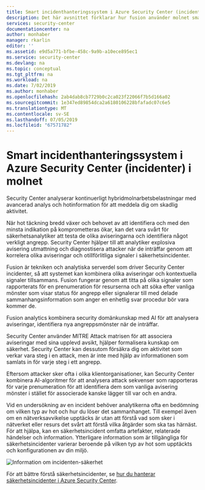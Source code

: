 ```yaml
---
title: Smart incidenthanteringssystem i Azure Security Center (incidenter) i molnet | Microsoft Docs
description: Det här avsnittet förklarar hur fusion använder molnet smart incidenthanteringssystem att generera incidenter finns i Azure Security Center.
services: security-center
documentationcenter: na
author: monhaber
manager: rkarlin
editor: ''
ms.assetid: e9d5a771-bfbe-458c-9a9b-a10ece895ec1
ms.service: security-center
ms.devlang: na
ms.topic: conceptual
ms.tgt_pltfrm: na
ms.workload: na
ms.date: 7/02/2019
ms.author: monhaber
ms.openlocfilehash: 2ab4dab8cb7729b0c2ca023f22066f7b5d166a02
ms.sourcegitcommit: 1e347ed89854dca2a6180106228bfafadc07c6e5
ms.translationtype: MT
ms.contentlocale: sv-SE
ms.lasthandoff: 07/05/2019
ms.locfileid: "67571782"
---
```

# <a name="cloud-smart-alert-correlation-in-azure-security-center-incidents"></a>Smart incidenthanteringssystem i Azure Security Center (incidenter) i molnet

Security Center analyserar kontinuerligt hybridmolnarbetsbelastningar med avancerad analys och hotinformation för att meddela dig om skadlig aktivitet.

När hot täckning bredd växer och behovet av att identifiera och med den minsta indikation på komprometteras ökar, kan det vara svårt för säkerhetsanalytiker att testa de olika aviseringarna och identifiera något verkligt angrepp. Security Center hjälper till att analytiker explosiva avisering utmattning och diagnostisera attacker när de inträffar genom att korrelera olika aviseringar och otillförlitliga signaler i säkerhetsincidenter.

Fusion är tekniken och analytiska serverdel som driver Security Center incidenter, så att systemet kan kombinera olika aviseringar och kontextuella signaler tillsammans. Fusion fungerar genom att titta på olika signaler som rapporterats för en prenumeration för resurserna och att söka efter vanliga mönster som visar status för angrepp eller signalerar till med delade sammanhangsinformation som anger en enhetlig svar procedur bör vara kommer de.

Fusion analytics kombinera security domänkunskap med AI för att analysera aviseringar, identifiera nya angreppsmönster när de inträffar. 

Security Center använder MITRE Attack matrisen för att associera aviseringar med sina upplevd avsikt, hjälper formalisera kunskap om säkerhet. Security Center kan dessutom försäkra dig om aktivitet som verkar vara steg i en attack, men är inte med hjälp av informationen som samlats in för varje steg i ett angrepp.  

Eftersom attacker sker ofta i olika klientorganisationer, kan Security Center kombinera AI-algoritmer för att analysera attack sekvenser som rapporteras för varje prenumeration för att identifiera dem som vanliga avisering mönster i stället för associerade kanske lägger till var och en andra.

Vid en undersökning av en incident behöver analytikerna ofta en bedömning om vilken typ av hot och hur du löser det sammanhanget. Till exempel även om en nätverksavvikelse upptäcks är utan att förstå vad som sker i nätverket eller resurs det svårt att förstå vilka åtgärder som ska tas härnäst. För att hjälpa, kan en säkerhetsincident omfatta artefakter, relaterade händelser och information. Ytterligare information som är tillgängliga för säkerhetsincidenter varierar beroende på vilken typ av hot som upptäckts och konfigurationen av din miljö. 

![Information om incidenten-säkerhet](./media/security-center-alerts-cloud-smart/security-incident.png)

För att bättre förstå säkerhetsincidenter, se [hur du hanterar säkerhetsincidenter i Azure Security Center](https://docs.microsoft.com/azure/security-center/security-center-incident).

